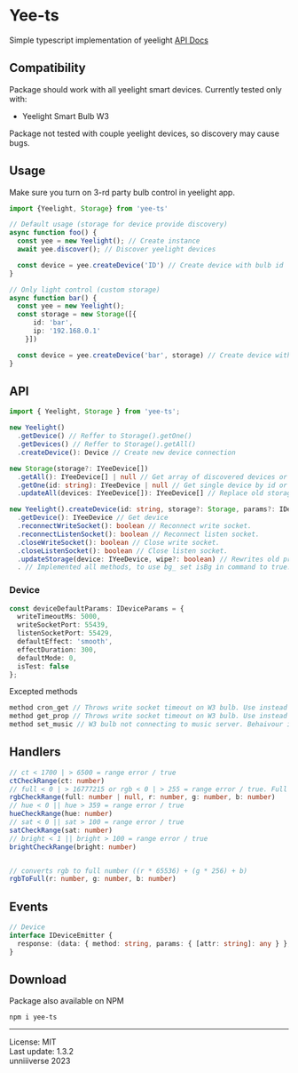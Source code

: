 # Yee-ts
Simple typescript implementation of yeelight [API Docs](https://www.yeelight.com/download/Yeelight_Inter-Operation_Spec.pdf)

## Compatibility
Package should work with all yeelight smart devices. Currently tested only with:
+ Yeelight Smart Bulb W3

Package not tested with couple yeelight devices, so discovery may cause bugs.

## Usage
Make sure you turn on 3-rd party bulb control in yeelight app.

```ts
import {Yeelight, Storage} from 'yee-ts'

// Default usage (storage for device provide discovery)
async function foo() {
  const yee = new Yeelight(); // Create instance
  await yee.discover(); // Discover yeelight devices

  const device = yee.createDevice('ID') // Create device with bulb id
}

// Only light control (custom storage)
async function bar() {
  const yee = new Yeelight();
  const storage = new Storage([{
      id: 'bar',
      ip: '192.168.0.1'
    }])

  const device = yee.createDevice('bar', storage) // Create device with bulb id
}
```

## API
```ts
import { Yeelight, Storage } from 'yee-ts';

new Yeelight()
  .getDevice() // Reffer to Storage().getOne()
  .getDevices() // Reffer to Storage().getAll()
  .createDevice(): Device // Create new device connection

new Storage(storage?: IYeeDevice[])
  .getAll(): IYeeDevice[] | null // Get array of discovered devices or null
  .getOne(id: string): IYeeDevice | null // Get single device by id or null
  .updateAll(devices: IYeeDevice[]): IYeeDevice[] // Replace old storage with new

new Yeelight().createDevice(id: string, storage?: Storage, params?: IDeviceParams) // new Device()
  .getDevice(): IYeeDevice // Get device
  .reconnectWriteSocket(): boolean // Reconnect write socket.
  .reconnectListenSocket(): boolean // Reconnect listen socket.
  .closeWriteSocket(): boolean // Close write socket.
  .closeListenSocket(): boolean // Close listen socket.
  .updateStorage(device: IYeeDevice, wipe?: boolean) // Rewrites old props with new, is wipe is true, will replace old storage with new. Ip and id is required.
  . // Implemented all methods, to use bg_ set isBg in command to true. Except methods listed below. You can see all types in yee-ts/dist/types/Device.d.ts
```

### Device
```ts
const deviceDefaultParams: IDeviceParams = {
  writeTimeoutMs: 5000,
  writeSocketPort: 55439,
  listenSocketPort: 55429,
  defaultEffect: 'smooth',
  effectDuration: 300,
  defaultMode: 0,
  isTest: false
};
```

Excepted methods
```ts
method cron_get // Throws write socket timeout on W3 bulb. Use instead set_scene('auto_delay_off')
method get_prop // Throws write socket timeout on W3 bulb. Use instead get_prop() from storage
method set_music // W3 bulb not connecting to music server. Behaivour is not predictable, so method is not implemented.
```
## Handlers
```ts
// ct < 1700 | > 6500 = range error / true
ctCheckRange(ct: number)
// full < 0 | > 16777215 or rgb < 0 | > 255 = range error / true. Full code is more priotired.
rgbCheckRange(full: number | null, r: number, g: number, b: number)
// hue < 0 || hue > 359 = range error / true
hueCheckRange(hue: number)
// sat < 0 || sat > 100 = range error / true
satCheckRange(sat: number)
// bright < 1 || bright > 100 = range error / true
brightCheckRange(bright: number)


// converts rgb to full number ((r * 65536) + (g * 256) + b)
rgbToFull(r: number, g: number, b: number)
```

## Events
```ts
// Device
interface IDeviceEmitter {
  response: (data: { method: string, params: { [attr: string]: any } }, device: IYeeDevice) => void
}
```

## Download
Package also available on NPM
```
npm i yee-ts
```

<hr>

License: MIT <br>
Last update: 1.3.2<br>
unniiiverse 2023 